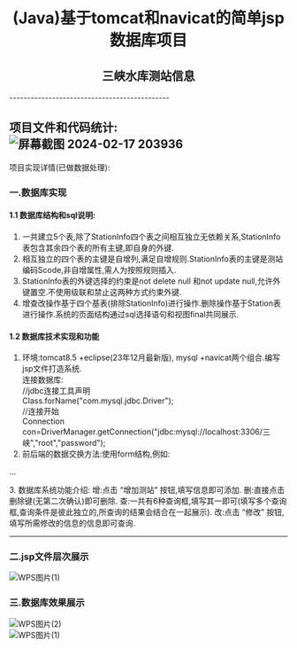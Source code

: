 <div align="center">
  
# (Java)基于tomcat和navicat的简单jsp数据库项目
  
## 三峡水库测站信息  
</div>
---------------------------------------------

项目文件和代码统计:  
![屏幕截图 2024-02-17 203936](https://github.com/NaNbNa/Jsp_project/assets/144761706/947d28e0-c1b9-4e32-b32a-8daf537b0035)  
---------------------------------------------------------------------------------------------------------------------------------  
项目实现详情(已做数据处理):     
### 一.数据库实现  
#### 1.1 数据库结构和sql说明:  
1. 一共建立5个表,除了StationInfo四个表之间相互独立无依赖关系,StationInfo表包含其余四个表的所有主键,即自身的外键.  
2. 相互独立的四个表的主键是自增列,满足自增规则.StationInfo表的主键是测站编码Scode,非自增属性,需人为按照规则插入.  
3. StationInfo表的外键选择的约束是not delete null 和not update null,允许外键置空.不使用级联和禁止这两种方式约束外键.  
4. 增查改操作基于四个基表(排除StationInfo)进行操作.删除操作基于Station表进行操作.系统的页面结构通过sql选择语句和视图final共同展示.
#### 1.2 数据库技术实现和功能
1. 环境:tomcat8.5 +eclipse(23年12月最新版), mysql +navicat两个组合.编写jsp文件打造系统.  
连接数据库:  
//jdbc连接工具声明  
Class.forName("com.mysql.jdbc.Driver");  
//连接开始  
Connection con=DriverManager.getConnection("jdbc:mysql://localhost:3306/三峡","root","password");  
2. 前后端的数据交换方法:使用form结构,例如:  
<form action="result.jsp" method="post">...</form>  
3. 数据库系统功能介绍:  
增:点击 “增加测站” 按钮,填写信息即可添加.  
删:直接点击删除键(无第二次确认)即可删除.  
查:一共有6种查询框,填写其一即可(填写多个查询框,查询条件是彼此独立的,所查询的结果会结合在一起展示).  
改:点击 “修改” 按钮,填写所需修改的信息的信息即可查询.   

-------------------------------------------------------------------------------------------------------------  
### 二.jsp文件层次展示  
![WPS图片(1)](https://github.com/NaNbNa/Jsp_project/assets/144761706/842ae701-5e53-40d9-a433-4d83a8652d5c)  

### 三.数据库效果展示
![WPS图片(2)](https://github.com/NaNbNa/Jsp_project/assets/144761706/2429ae4c-1671-4f41-9915-898d5cac11a0)  
![WPS图片(1)](https://github.com/NaNbNa/Jsp_project/assets/144761706/7217e9d8-c64f-410e-9cad-e0dd584963ad)  










